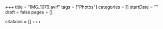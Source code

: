 +++
title = "IMG_1079.avif"
tags = ["Photos"]
categories = []
startDate = ""
draft = false
pages = []

citations = []
+++

